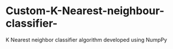 # Custom-K-Nearest-neighbour-classifier-
K Nearest neighbor classifier algorithm developed using NumpPy
